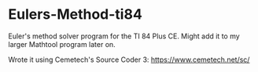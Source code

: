 # Eulers-Method-ti84
Euler's method solver program for the TI 84 Plus CE. Might add it to my larger Mathtool program later on. 

Wrote it using Cemetech's Source Coder 3: https://www.cemetech.net/sc/
